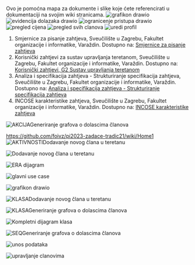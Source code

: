 Ovo je pomoćna mapa za dokumente i slike koje ćete referencirati u dokumentaciji na svojim wiki stranicama. 
![grafikon drawio](https://user-images.githubusercontent.com/126482849/226512578-bceb1066-8367-4b00-8cd0-5f3da555e214.png)
![evidencija dolazaka drawio](https://user-images.githubusercontent.com/126482849/226512597-8c2cfcb7-b565-4576-9b07-dc908037b9f4.png)
![ogranicenje pristupa drawio](https://user-images.githubusercontent.com/126482849/226512602-6b3065a9-67cf-4ea1-bd37-84b12ae387e7.png)
![pregled cijena](https://user-images.githubusercontent.com/126482849/226512607-4fbd1719-2a9a-4af6-8a57-f3433765ee18.png)
![pregled svih clanova](https://user-images.githubusercontent.com/126482849/226512615-1c99241b-fc39-463e-813d-9b0c2d86c8d0.png)
![uredi profil](https://user-images.githubusercontent.com/126482849/226512622-07f970e9-0805-4997-979b-db3b42275acc.png)


1. Smjernice za pisanje zahtjeva, Sveučilište u Zagrebu, Fakultet organizacije i informatike, Varaždin. Dostupno na: [Smjernice za pisanje zahtjeva](https://elf.foi.hr/mod/resource/view.php?id=88609)
2. Korisnički zahtjevi za sustav upravljanja teretanom, Sveučilište u Zagrebu, Fakultet organizacije i informatike, Varaždin. Dostupno na: [Korisnički zahtjevi, G2 Sustav upravljanja teretanom](https://elf.foi.hr/pluginfile.php/202424/mod_resource/content/13/Korisni%C4%8Dki%20zahtjevi%20-%20Teretana.pdf)
3. Analiza i specifikacija zahtjeva - Strukturiranje specifikacija zahtjeva, Sveučilište u Zagrebu, Fakultet organizacije i informatike, Varaždin. Dostupno na: [Analiza i specifikacija zahtjeva - Strukturiranje specifikacija zahtjeva](https://elf.foi.hr/mod/resource/view.php?id=88312)
4. INCOSE karakteristike zahtjeva, Sveučilište u Zagrebu, Fakultet organizacije i informatike, Varaždin. Dostupno na: [INCOSE karakteristike zahtjeva](https://elf.foi.hr/mod/resource/view.php?id=88676)


![AKCIJAGeneriranje grafova o dolascima članova](https://user-images.githubusercontent.com/126482849/232344681-ced88fc1-36f5-42f4-bdd5-2e917fa1d12b.jpg)


https://github.com/foivz/pi2023-zadace-tradic21/wiki/Home1
![AKTIVNOSTIDodavanje novog člana u teretanu](https://user-images.githubusercontent.com/126482849/232344561-33a24c2a-b7d5-40e6-a97c-687abb217ec1.jpg)

![Dodavanje novog člana u teretanu](https://user-images.githubusercontent.com/126482849/232344568-5f355f0f-84a3-45fc-86dc-b7a7d29a3048.jpg)

![ERA dijagram](https://user-images.githubusercontent.com/126482849/232344572-1b1b6e3b-c058-4f6e-873c-c03cb5cb732e.jpg)

![glavni use case ](https://user-images.githubusercontent.com/126482849/232344706-e3387f77-d079-48dc-8092-91d12448eaf2.jpg)


![grafikon drawio](https://user-images.githubusercontent.com/126482849/232344593-fdf058c6-9401-4077-ad71-09f2c5dcdb36.png)


![KLASADodavanje novog člana u teretanu](https://user-images.githubusercontent.com/126482849/232344603-53a4295a-aef2-46d5-9841-8ca6c2747de9.jpg)


![KLASAGeneriranje grafova o dolascima članova](https://user-images.githubusercontent.com/126482849/232344612-514471cf-c911-4828-9c91-39c1da36f8b5.jpg)


![Kompletni dijagram klasa](https://user-images.githubusercontent.com/126482849/232344621-c3d3ba68-00c4-4043-8710-184f21656705.jpg)

![SEQGeneriranje grafova o dolascima članova](https://user-images.githubusercontent.com/126482849/232344633-4c16e2df-2fef-426d-8892-d52236705515.jpg)

![unos podataka](https://user-images.githubusercontent.com/126482849/232344650-36546055-7b5d-4a85-90c1-fead3f3b4107.png)

![upravljanje clanovima](https://user-images.githubusercontent.com/126482849/232344653-aa7401f7-db60-426b-b9bf-45a36d906206.jpg)
